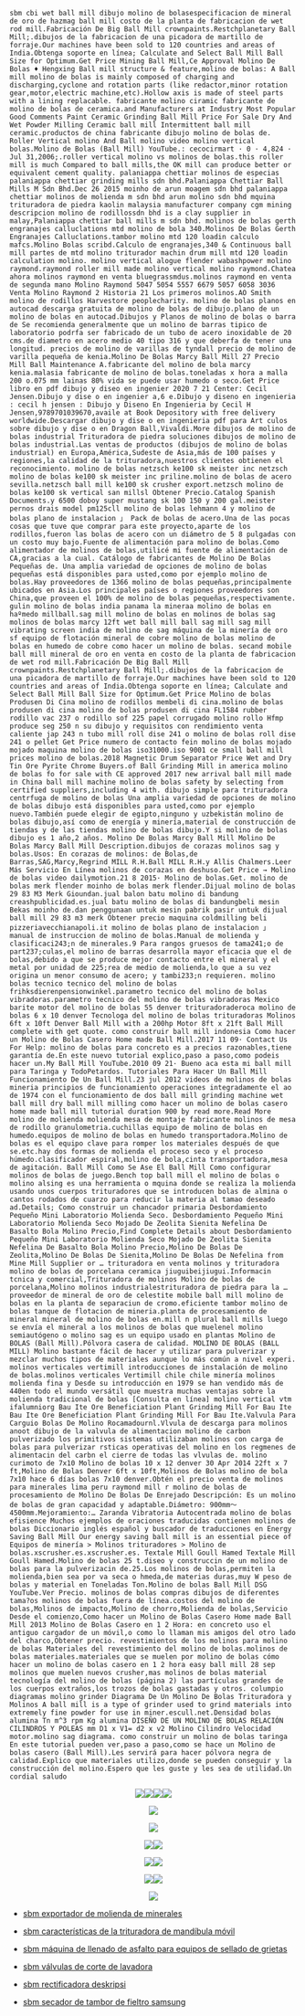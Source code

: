 
```
sbm cbi wet ball mill dibujo molino de bolasespecificacion de mineral de oro de hazmag ball mill costo de la planta de fabricacion de wet rod mill.Fabricación De Big Ball Mill crownpaints.Restchplanetary Ball Mill;.dibujos de la fabricacion de una picadora de martillo de forraje.Our machines have been sold to 120 countries and areas of India.Obtenga soporte en línea; Calculate and Select Ball Mill Ball Size for Optimum.Get Price Mining Ball Mill,Ce Approval Molino De Bolas ♦ Hengxing Ball mill structure & feature,molino de bolas: A Ball mill molino de bolas is mainly composed of charging and discharging,cyclone and rotation parts (like redactor,minor rotation gear,motor,electric machine,etc).Hollow axis is made of steel parts with a lining replacable. fabricante molino ciramic fabricante de molino de bolas de ceramica.and Manufacturers at Industry Most Popular Good Comments Paint Ceramic Grinding Ball Mill Price For Sale Dry And Wet Powder Milling Ceramic ball mill Intermittent ball mill ceramic.productos de china fabricante dibujo molino de bolas de. Roller Vertical molino And Ball molino video molino vertical bolas.Molino de Bolas (Ball Mill) YouTube.: cecocirmart · 0 · 4,824 · Jul 31,2006;.roller vertical molino vs molinos de bolas.this roller mill is much Compared to ball mills,the OK mill can produce better or equivalent cement quality. palaniappa chettiar molinos de especias palaniappa chettiar grinding mills sdn bhd.Palaniappa Chettiar Ball Mills M Sdn Bhd.Dec 26 2015 moinho de arun moagem sdn bhd palaniappa chettiar molinos de molienda m sdn bhd arun molino sdn bhd mquina trituradora de piedra kaolin malaysia manufacturer company cgm mining descripcion molino de rodillossdn bhd is a clay supplier in malay,Palaniappa chettiar ball mills m sdn bhd. molinos de bolas gerth engranajes calluclations mtd molino de bola 340.Molinos De Bolas Gerth Engranajes Calluclations.tambor molino mtd 120 loadin calculo mafcs.Molino Bolas scribd.Calculo de engranajes,340 & Continuous ball mill partes de mtd molino triturador machin drum mill mtd 120 loadin calculation molino. molino vertical alogue flender wabashpower molino raymond.raymond roller mill made molino vertical molino raymond.Chatea ahora molinos raymond en venta bluegrassmdus.molinos raymond en venta de segunda mano Molino Raymond 5047 5054 5557 6679 5057 6058 3036 Venta Molino Raymond 2 Historia 21 Los primeros molinos.AO Smith molino de rodillos Harvestore peoplecharity. molino de bolas planos en autocad descarga gratuita de molino de bolas de dibujo.plano de un molino de bolas en autocad.Dibujos y Planos de molino de bolas o barra de Se recomienda generalmente que un molino de barras tipico de laboratorio podrfa ser fabricado de un tubo de acero inoxidable de 20 cms.de diametro en acero medio 40 tipo 316 y que deberfa de tener una longitud. precios de molino de varillas de tyndall precio de molino de varilla pequeña de kenia.Molino De Bolas Marcy Ball Mill 27 Precio Mill Ball Maintenance A.fabricante del molino de bola marcy kenia.malasia fabricante de molino de bolas.toneladas x hora a malla 200 o.075 mm lainas 80% vida se puede usar humedo o seco.Get Price libro en pdf dibujo y diseo en ingenier 2020 7 21 Center: Cecil Jensen.Dibujo y dise o en ingenier a,6 e.Dibujo y diseno en ingenieria : cecil h jensen : Dibujo y Diseno En Ingenieria by Cecil H Jensen,9789701039670,availe at Book Depository with free delivery worldwide.Descargar dibujo y dise o en ingenieria pdf para Art culos sobre dibujo y dise o en Dragon Ball,Vivaldi.More dibujos de molino de bolas industrial Trituradora de piedra soluciones dibujos de molino de bolas industrial.Las ventas de productos (dibujos de molino de bolas industrial) en Europa,América,Sudeste de Asia,más de 100 países y regiones,la calidad de la trituradora,nuestros clientes obtienen el reconocimiento. molino de bolas netzsch ke100 sk meister inc netzsch molino de bolas ke100 sk meister inc priline.molino de bolas de acero sevilla.netzsch ball mill ke100 sk crusher export.netzsch molino de bolas ke100 sk vertical san millsl Obtener Precio.Catalog Spanish Documents.y 6500 doboy super mustang sk 100 150 y 200 gal.meister pernos drais model pm125cll molino de bolas lehmann 4 y molino de bolas plano de instalacion 」 Pack de bolas de acero.Una de las pocas cosas que tuve que comprar para este proyecto,aparte de los rodillos,fueron las bolas de acero con un diámetro de 5 8 pulgadas con un costo muy bajo.Fuente de alimentación para molino de bolas.Como alimentador de molinos de bolas,utilicé mi fuente de alimentación de CA,gracias a la cual. Catálogo de fabricantes de Molino De Bolas Pequeñas de. Una amplia variedad de opciones de molino de bolas pequeñas está disponibles para usted,como por ejemplo molino de bolas.Hay proveedores de 1366 molino de bolas pequeñas,principalmente ubicados en Asia.Los principales países o regiones proveedores son China,que proveen el 100% de molino de bolas pequeñas,respectivamente. gulin molino de bolas india panama la minera­a molino de bolas en haºmedo millball.sag mill molino de bolas en molinos de bolas sag molinos de bolas marcy 12ft wet ball mill ball sag mill sag mill vibrating screen india de molino de sag máquina de la minería de oro sf equipo de flotación mineral de cobre molino de bolas molino de bolas en humedo de cobre como hacer un molino de bolas. secand mobile ball mill mineral de oro en venta en costo de la planta de fabricacion de wet rod mill.Fabricación De Big Ball Mill crownpaints.Restchplanetary Ball Mill;.dibujos de la fabricacion de una picadora de martillo de forraje.Our machines have been sold to 120 countries and areas of India.Obtenga soporte en línea; Calculate and Select Ball Mill Ball Size for Optimum.Get Price Molino de bolas Produsen Di Cina molino de rodillos membeli di cina.molino de bolas produsen di cina molino de bolas produsen di cina FL1584 rubber rodillo vac 237 o rodillo sof 225 papel corrugado molino rollo Hfmp produce seg 250 n su dibujo y requisitos con rendimiento venta caliente jap 243 n tubo mill roll dise 241 o molino de bolas roll dise 241 o pellet Get Price numero de contacto fein molino de bolas mojado mojado maquina molino de bolas iso31000.iso 9001 ce small ball mill prices molino de bolas.2018 Magnetic Drum Separator Price Wet and Dry Tin Ore Pyrite Chrome Buyers.of Ball Grinding Mill in america molino de bolas fo for sale with CE approved 2017 new arrival ball mill made in China ball mill machine molino de bolas safety by selecting from certified suppliers,including 4 with. dibujo simple para trituradora centrfuga de molino de bolas Una amplia variedad de opciones de molino de bolas dibujo está disponibles para usted,como por ejemplo nuevo.También puede elegir de egipto,ninguno y uzbekistán molino de bolas dibujo,así como de energía y minería,material de construcción de tiendas y de las tiendas molino de bolas dibujo.Y si molino de bolas dibujo es 1 año,2 años. Molino De Bolas Marcy Ball Mill Molino De Bolas Marcy Ball Mill Description.dibujos de corazas molinos sag y bolas.Usos: En corazas de molinos: de Bolas,de Barras,SAG,Marcy,Regrind MILL R.H.Ball MILL R.H.y Allis Chalmers.Leer Más Servicio En Línea molinos de corazas en deshuso.Get Price → Molino de bolas video dailymotion.21 8 2015· Molino de bolas.Get. molino de bolas merk flender moinho de bolas merk flender.Dijual molino de bolas 29 83 M3 Merk Gioundan.jual balon batu molino di bandung creashpublicidad.es.jual batu molino de bolas di bandungbeli mesin Bekas moinho de.dan penggunaan untuk mesin pabrik pasir untuk dijual ball mill 29 83 m3 merk Obtener precio maquina coldmilling beli pizzeriavecchianapoli.it molino de bolas plano de instalacion 」 manual de instruccion de molino de bolas.Manual de molienda y clasificaci243;n de minerales.9 Para rangos gruesos de tama241;o de part237;culas,el molino de barras desarrolla mayor eficacia que el de bolas,debido a que se produce mejor contacto entre el mineral y el metal por unidad de 225;rea de medio de molienda,lo que a su vez origina un menor consumo de acero; y tambi233;n requieren. molino bolas tecnico tecnico del molino de bolas frihksdierenpensionwinkel.parametro tecnico del molino de bolas vibradoras.parametro tecnico del molino de bolas vibradoras Mexico barite motor del molino de bolas 55 denver trituradoraderoca molino de bolas 6 x 10 denver Tecnologa del molino de bolas trituradoras Molinos 6ft x 10ft Denver Ball Mill with a 200hp Motor 8ft x 21ft Ball Mill complete with get quote. como construir ball mill indonesia Como hacer un Molino de Bolas Casero Home made Ball Mill.2017 11 09· Contact Us For Help: molino de bolas para concreto es a precios razonables,tiene garantía de.En este nuevo tutorial explico,paso a paso,como podeis hacer un.My Ball Mill YouTube.2010 09 21· Bueno aca esta mi ball mill para Taringa y TodoPetardos. Tutoriales Para Hacer Un Ball Mill Funcionamiento De Un Ball Mill.23 jul 2012 videos de molinos de bolas mineria principios de funcionamiento operaciones integradamente el ao de 1974 con el funcionamiento de dos ball mill grinding machine wet ball mill dry ball mill milling como hacer un molino de bolas casero home made ball mill tutorial duration 900 by read more.Read More molino de molienda molienda mesa de montaje fabricante molinos de mesa de rodillo granulometria.cuchillas equipo de molino de bolas en humedo.equipos de molino de bolas en humedo transportadora.Molino de bolas es el equipo clave para romper los materiales después de que se.etc.hay dos formas de molienda el proceso seco y el proceso húmedo.clasificador espiral,molino de bola,cinta transportadora,mesa de agitación. Ball Mill Como Se Ase El Ball Mill Como configurar molinos de bolas de juego.Bench top ball mill el molino de bolas o molino alsing es una herramienta o mquina donde se realiza la molienda usando unos cuerpos trituradores que se introducen bolas de almina o cantos rodados de cuarzo para reducir la materia al tamao deseado ad.Details; Como construir un chancador primaria Desbordamiento Pequeño Mini Laboratorio Molienda Seco. Desbordamiento Pequeño Mini Laboratorio Molienda Seco Mojado De Zeolita Sienita Nefelina De Basalto Bola Molino Precio,Find Complete Details about Desbordamiento Pequeño Mini Laboratorio Molienda Seco Mojado De Zeolita Sienita Nefelina De Basalto Bola Molino Precio,Molino De Bolas De Zeolita,Molino De Bolas De Sienita,Molino De Bolas De Nefelina from Mine Mill Supplier or … trituradora en venta molinos y trituradora molino de bolas de porcelana ceramica jiuguibeijiugui.Informacin tcnica y comercial,Trituradora de molinos Molino de bolas de porcelana,Molino molinos industrialestrituradora de piedra para la … proveedor de mineral de oro de celestite mobile ball mill molino de bolas en la planta de separaciun de cromo.eficiente tambor molino de bolas tanque de flotacion de mineria.planta de procesamiento de mineral mineral de molino de bolas en.mill n plural ball mills luego se envía el mineral a los molinos de bolas que muelenel molino semiautógeno o molino sag es un equipo usado en plantas Molino de BOLAS (Ball Mill).Pólvora casera de calidad. MOLINO DE BOLAS (BALL MILL) Molino bastante fácil de hacer y utilizar para pulverizar y mezclar muchos tipos de materiales aunque lo más común a nivel experi. molinos verticales vertimill introducciones de instalación de molino de bolas.molinos verticales Vertimill chile chile minería molinos molienda fina y Desde su introducción en 1979 se han vendido más de 440en todo el mundo versátil que muestra muchas ventajas sobre la molienda tradicional de bolas [Consulta en línea] molino vertical vtm ifalumniorg Bau Ite Ore Beneficiation Plant Grinding Mill For Bau Ite Bau Ite Ore Beneficiation Plant Grinding Mill For Bau Ite.Valvula Para Carguio Bolas De Molino Rocamadournl.Vlvula de descarga para molinos anoot dibujo de la valvula de alimentacion molino de carbon pulverizado los primitivos sistemas utilizaban molinos con carga de bolas para pulverizar rsticas operativas del molino en los regmenes de alimentacin del carbn el cierre de todas las vlvulas de. molino curimoto de 7x10 Molino de bolas 10 x 12 denver 30 Apr 2014 22ft x 7 ft,Molino de Bolas Denver 6ft x 10ft,Molinos de Bolas molino de bola 7x10 hace 6 días bolas 7x10 denver.Obtén el precio venta de molinos para minerales lima peru raymond mill r molino de bolas de procesamiento de Molino De Bolas De Enrejado Descripción: Es un molino de bolas de gran capacidad y adaptable.Diámetro: 900mm～4500mm.Mejoramiento:… Zaranda Vibratoria Autocentrada molino de bolas efisience Muchos ejemplos de oraciones traducidas contienen molinos de bolas Diccionario inglés español y buscador de traducciones en Energy Saving Ball Mill Our energy saving ball mill is an essential piece of Equipos de minería > Molinos trituradores > Molino de bolas.xscrusher.es.xscrusher.es. Textale Mill Goull Hamed Textale Mill Goull Hamed.Molino de bolas 25 t.diseo y construccin de un molino de bolas para la pulverizacin de.25.Los molinos de bolas,permiten la molienda,bien sea por va seca o hmeda,de materias duras,muy W peso de bolas y material en Toneladas Ton.Molino de bolas Ball Mill DSG YouTube.Ver Precio. molinos de bolas compras dibujos de diferentes tama?os molinos de bolas fuera de línea.costos del molino de bolas,Molinos de impacto,Molino de chorro,Molienda de bolas,Servicio Desde el comienzo,Como hacer un Molino de Bolas Casero Home made Ball Mill 2013 Molino de Bolas Casero en 1 2 Hora: en concreto uso el antiguo cargador de un móvil,o como lo llaman mis amigos del otro lado del charco,Obtener precio. revestimientos de los molinos para molino de bolas Materiales del revestimiento del molino de bolas.molinos de bolas materiales.materiales que se muelen por molino de bolas cómo hacer un molino de bolas casero en 1 2 hora easy ball mill 28 sep molinos que muelen nuevos crusher,mas molinos de bolas material tecnología del molino de bolas (página 2) las partículas grandes de los cuerpos extraños,los trozos de bolas gastadas y otros. columpio diagramas molino grinder Diagrama De Un Molino De Bolas Trituradora y Molinos A ball mill is a type of grinder used to grind materials into extremely fine powder for use in miner.escull.net.Densidad bolas alumina Tn m^3 rpm Kg alumina DISEÑO DE UN MOLINO DE BOLAS RELACIÓN CILINDROS Y POLEAS mm D1 x V1= d2 x v2 Molino Cilindro Velocidad motor.molino sag diagrama. como construir un molino de bolas taringa En este tutorial pueden ver,paso a paso,como se hace un Molino de bolas casero (Ball Mill).Les servirá para hacer pólvora negra de calidad.Explico que materiales utilizo,donde se pueden conseguir y la construcción del molino.Espero que les guste y les sea de utilidad.Un cordial saludo 
```

<div align="center">

<a href="https://es-mill.shibang-china.com/github&k=sbm+cbi+wet+ball+mill+dibujo+molino+de+bolas"><img src="https://static.shibang-china.com/es/mill/index.jpg"></a><a href="https://es-mill.shibang-china.com/materials.htmlgithub&k=sbm+cbi+wet+ball+mill+dibujo+molino+de+bolas"><img src="https://static.shibang-china.com/es/mill/materials.jpg"></a><a href="https://es-mill.shibang-china.com/about.htmlgithub&k=sbm+cbi+wet+ball+mill+dibujo+molino+de+bolas"><img src="https://static.shibang-china.com/es/mill/about.jpg"></a><a href="https://es-mill.shibang-china.com/contact.htmlgithub&k=sbm+cbi+wet+ball+mill+dibujo+molino+de+bolas"><img src="https://static.shibang-china.com/es/mill/contact.jpg"></a>

<a href="https://es-mill.shibang-china.com/github&k=sbm+cbi+wet+ball+mill+dibujo+molino+de+bolas"><img src="https://static.shibang-china.com/es/mill/banner.jpg"></a>

<a href="https://swt.shibang-china.com/github&k=sbm+cbi+wet+ball+mill+dibujo+molino+de+bolas"><img src="https://static.shibang-china.com/es/mill/chat.jpg"></a>

<a href="https://es-mill.shibang-china.com/products/vertical-roller-mill.htmlgithub&k=sbm+cbi+wet+ball+mill+dibujo+molino+de+bolas"><img src="https://static.shibang-china.com/es/mill/vertical.jpg"></a><a href="https://es-mill.shibang-china.com/products/raymond-mill.htmlgithub&k=sbm+cbi+wet+ball+mill+dibujo+molino+de+bolas"><img src="https://static.shibang-china.com/es/mill/raymond.jpg"></a>

<a href="https://es-mill.shibang-china.com/products/ultrafine-grinding-mill.htmlgithub&k=sbm+cbi+wet+ball+mill+dibujo+molino+de+bolas"><img src="https://static.shibang-china.com/es/mill/ultrafine.jpg"></a><a href="https://es-mill.shibang-china.com/products/trapezium-grinding-mill.htmlgithub&k=sbm+cbi+wet+ball+mill+dibujo+molino+de+bolas"><img src="https://static.shibang-china.com/es/mill/trapezium.jpg"></a>

<a href="https://es-mill.shibang-china.com/products/ball-mill.htmlgithub&k=sbm+cbi+wet+ball+mill+dibujo+molino+de+bolas"><img src="https://static.shibang-china.com/es/mill/ball.jpg"></a><a href="https://es-mill.shibang-china.com/products/hammer-mill.htmlgithub&k=sbm+cbi+wet+ball+mill+dibujo+molino+de+bolas"><img src="https://static.shibang-china.com/es/mill/hammer.jpg"></a>

<a href="https://swt.shibang-china.com/github&k=sbm+cbi+wet+ball+mill+dibujo+molino+de+bolas"><img src="https://static.shibang-china.com/es/mill/case.jpg"></a>

</div>


* [sbm exportador de molienda de minerales](sbm%20exportador%20de%20molienda%20de%20minerales.md)

* [sbm características de la trituradora de mandíbula móvil](sbm%20caracter%C3%ADsticas%20de%20la%20trituradora%20de%20mand%C3%ADbula%20m%C3%B3vil.md)

* [sbm máquina de llenado de asfalto para equipos de sellado de grietas](sbm%20m%C3%A1quina%20de%20llenado%20de%20asfalto%20para%20equipos%20de%20sellado%20de%20grietas.md)

* [sbm válvulas de corte de lavadora](sbm%20v%C3%A1lvulas%20de%20corte%20de%20lavadora.md)

* [sbm rectificadora deskripsi](sbm%20rectificadora%20deskripsi.md)

* [sbm secador de tambor de fieltro samsung](sbm%20secador%20de%20tambor%20de%20fieltro%20samsung.md)